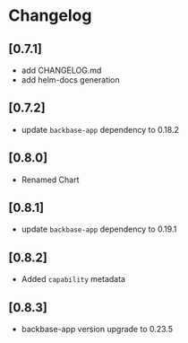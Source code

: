 # Changelog

## [0.7.1]
- add CHANGELOG.md
- add helm-docs generation

## [0.7.2]
- update `backbase-app` dependency to 0.18.2

## [0.8.0]
- Renamed Chart

## [0.8.1]
- update `backbase-app` dependency to 0.19.1

## [0.8.2]
- Added `capability` metadata

## [0.8.3]
- backbase-app version upgrade to 0.23.5
